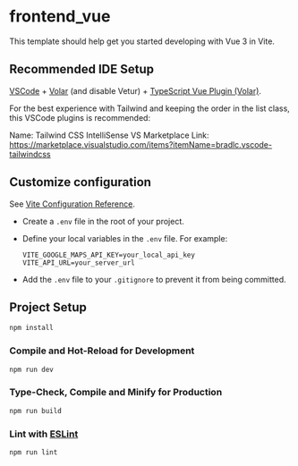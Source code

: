 # frontend_vue

This template should help get you started developing with Vue 3 in Vite.

## Recommended IDE Setup

[VSCode](https://code.visualstudio.com/) + [Volar](https://marketplace.visualstudio.com/items?itemName=Vue.volar) (and disable Vetur) + [TypeScript Vue Plugin (Volar)](https://marketplace.visualstudio.com/items?itemName=Vue.vscode-typescript-vue-plugin).


For the best experience with Tailwind and keeping the order in the list class, this VSCode plugins is recommended:

Name: Tailwind CSS IntelliSense
VS Marketplace Link: https://marketplace.visualstudio.com/items?itemName=bradlc.vscode-tailwindcss


## Customize configuration

See [Vite Configuration Reference](https://vitejs.dev/config/).

   - Create a `.env` file in the root of your project.

   - Define your local variables in the `.env` file. For example:
     ```
     VITE_GOOGLE_MAPS_API_KEY=your_local_api_key
     VITE_API_URL=your_server_url
     ```

   - Add the `.env` file to your `.gitignore` to prevent it from being committed.

## Project Setup

```sh
npm install
```

### Compile and Hot-Reload for Development

```sh
npm run dev
```

### Type-Check, Compile and Minify for Production

```sh
npm run build
```

### Lint with [ESLint](https://eslint.org/)

```sh
npm run lint
```
